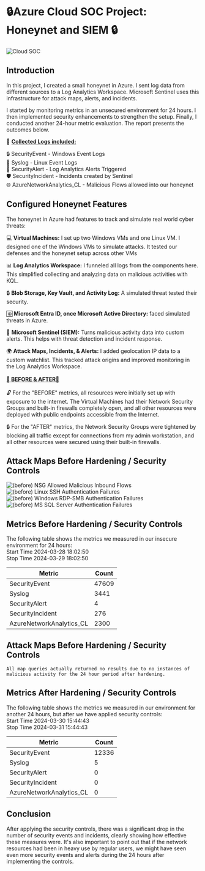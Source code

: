 
# 🔒Azure Cloud SOC Project: Honeynet and SIEM 🔒
![Cloud SOC](https://github.com/cmsuhre/Azure-SOC/assets/25305998/3531ba98-4260-4367-ba5a-13047b40a479)



## Introduction

In this project, I created a small honeynet in Azure. I sent log data from different sources to a Log Analytics Workspace. Microsoft Sentinel uses this infrastructure for attack maps, alerts, and incidents. 

I started by monitoring metrics in an unsecured environment for 24 hours. I then implemented security enhancements to strengthen the setup. Finally, I conducted another 24-hour metric evaluation. The report presents the outcomes below.

📄 <strong><u>Collected Logs included: </u></strong>

🔒 SecurityEvent - Windows Event Logs<br>
🐧 Syslog - Linux Event Logs<br>
🚨 SecurityAlert - Log Analytics Alerts Triggered<br>
🛡️ SecurityIncident - Incidents created by Sentinel<br>
🌐 AzureNetworkAnalytics_CL - Malicious Flows allowed into our honeynet<br>

## Configured Honeynet Features

The honeynet in Azure had features to track and simulate real world cyber threats: 

💻 <b>Virtual Machines:</b> I set up two Windows VMs and one Linux VM. I designed one of the Windows VMs to simulate attacks. It tested our defenses and the honeynet setup across other VMs

📊 <b>Log Analytics Workspace:</b> I funneled all logs from the components here. This simplified collecting and analyzing data on malicious activities with KQL.

🔒 <b>Blob Storage, Key Vault, and Activity Log:</b> A simulated threat tested their security.

🆔 <b>Microsoft Entra ID, once Microsoft Active Directory:</b> faced simulated threats in Azure.

🚨 <b>Microsoft Sentinel (SIEM):</b> Turns malicious activity data into custom alerts. This helps with threat detection and incident response.

🌍 <b>Attack Maps, Incidents, & Alerts:</b> I added geolocation IP data to a custom watchlist. This tracked attack origins and improved monitoring in the Log Analytics Workspace.
<br> 
<br><strong><u> 🔄 BEFORE & AFTER🔄 </u></strong><br>
<br> 
🔓 For the "BEFORE" metrics, all resources were initially set up with exposure to the internet. The Virtual Machines had their Network Security Groups and built-in firewalls completely open, and all other resources were deployed with public endpoints accessible from the Internet.

🔒 For the "AFTER" metrics, the Network Security Groups were tightened by blocking all traffic except for connections from my admin workstation, and all other resources were secured using their built-in firewalls.

## Attack Maps Before Hardening / Security Controls
![(before) NSG Allowed Malicious Inbound Flows](https://github.com/cmsuhre/Azure-SOC/assets/25305998/077b0ce6-7b08-4cd7-8541-2adb639b9e1e)<br>
![(before) Linux SSH Authentication Failures](https://github.com/cmsuhre/Azure-SOC/assets/25305998/68c034b5-be70-4947-b258-a57bd9fd34bd)<br>
![(before) Windows RDP-SMB Authentication Failures](https://github.com/cmsuhre/Azure-SOC/assets/25305998/a31b6713-1c31-4ce7-9725-5c9b74eb4198)<br>
![(before) MS SQL Server Authentication Failures](https://github.com/cmsuhre/Azure-SOC/assets/25305998/38136886-a20b-4ef8-a90d-b0201fc9cc0c)<br>

## Metrics Before Hardening / Security Controls

The following table shows the metrics we measured in our insecure environment for 24 hours:<br>
Start Time 2024-03-28 18:02:50 <br>
Stop Time 2024-03-29 18:02:50

| Metric                   | Count
| ------------------------ | -----
| SecurityEvent            | 47609
| Syslog                   | 3441
| SecurityAlert            | 4
| SecurityIncident         | 276
| AzureNetworkAnalytics_CL | 2300

## Attack Maps Before Hardening / Security Controls

```All map queries actually returned no results due to no instances of malicious activity for the 24 hour period after hardening.```

## Metrics After Hardening / Security Controls

The following table shows the metrics we measured in our environment for another 24 hours, but after we have applied security controls:<br>
Start Time 2024-03-30 15:44:43<br>
Stop Time	2024-03-31 15:44:43

| Metric                   | Count
| ------------------------ | -----
| SecurityEvent            | 12336
| Syslog                   | 5
| SecurityAlert            | 0
| SecurityIncident         | 0
| AzureNetworkAnalytics_CL | 0

## Conclusion

After applying the security controls, there was a significant drop in the number of security events and incidents, clearly showing how effective these measures were. It's also important to point out that if the network resources had been in heavy use by regular users, we might have seen even more security events and alerts during the 24 hours after implementing the controls.
